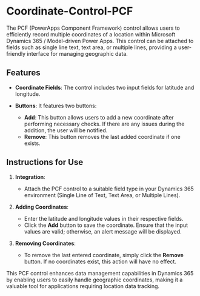 # Coordinate-Control-PCF

The PCF (PowerApps Component Framework) control allows users to efficiently record multiple coordinates of a location within Microsoft Dynamics 365 / Model-driven Power Apps. This control can be attached to fields such as single line text, text area, or multiple lines, providing a user-friendly interface for managing geographic data.

## Features

- **Coordinate Fields**: The control includes two input fields for latitude and longitude.
  
- **Buttons**: It features two buttons:
  - **Add**: This button allows users to add a new coordinate after performing necessary checks. If there are any issues during the addition, the user will be notified.
  - **Remove**: This button removes the last added coordinate if one exists.

## Instructions for Use

1. **Integration**:
   - Attach the PCF control to a suitable field type in your Dynamics 365 environment (Single Line of Text, Text Area, or Multiple Lines).

2. **Adding Coordinates**:
   - Enter the latitude and longitude values in their respective fields.
   - Click the **Add** button to save the coordinate. Ensure that the input values are valid; otherwise, an alert message will be displayed.

3. **Removing Coordinates**:
   - To remove the last entered coordinate, simply click the **Remove** button. If no coordinates exist, this action will have no effect.

This PCF control enhances data management capabilities in Dynamics 365 by enabling users to easily handle geographic coordinates, making it a valuable tool for applications requiring location data tracking.
